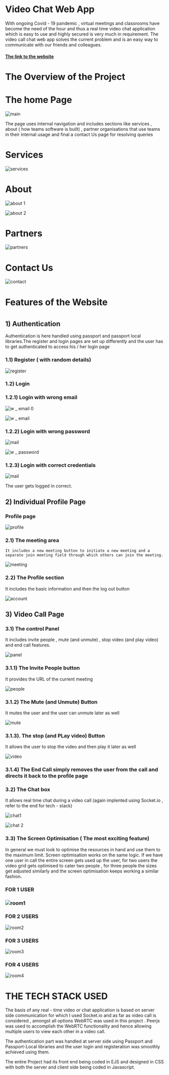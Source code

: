 <h1 style = "size : 55px"> Video Chat Web App </h1>

With ongoing Covid - 19 pandemic , virtual meetings and classrooms have become the need of the hour and thus a real time video chat application which is easy to use and highly secured is very much in requirement.
The video call chat web app solves the current problem and is an easy way to communicate with our friends and colleagues.

 #### [The link to the website](https://safe-brook-85135.herokuapp.com/)

<h1 style ="size: 38px">The Overview of the Project </h1>

<h1 style ="size: 25px">The home Page</h1>

![main](https://user-images.githubusercontent.com/78142846/125280701-fe584600-e332-11eb-875f-5b092f245a9b.png)

The page uses internal navigation and includes sections like services , about ( how teams software is built) , partner organisations that use teams in their internal usage and final a contact Us page for resolving queries

<h1 style = "size: 20px">Services </h1>

![services](https://user-images.githubusercontent.com/78142846/125280934-424b4b00-e333-11eb-84be-a55ebf371499.png)

<h1 style = "size: 20px">About </h1>

![about 1](https://user-images.githubusercontent.com/78142846/125292930-8f81e980-e340-11eb-8c9a-113d838da326.png)

![about 2](https://user-images.githubusercontent.com/78142846/125292975-9b6dab80-e340-11eb-8cf8-18dccccc2140.png)

<h1 style = "size: 20px">Partners </h1>

![partners](https://user-images.githubusercontent.com/78142846/125282960-90614e00-e335-11eb-81e9-9180b2fd1e2c.png)

<h1 style = "size: 20px">Contact Us </h1>

 ![contact](https://user-images.githubusercontent.com/78142846/125283017-9fe09700-e335-11eb-8eb2-fe2882e74a0d.png)

<h1 style = "size:35px">Features of the Website<h1>

 <h2 style ="size:30px">1) Authentication</h2>
Authentication is here handled using passport and passport local libraries.The register and login pages are set up differently and the user has to get authenticated to access his / her login page

 <h3 style = "size: 25px">1.1) Register ( with random details)</h3>
     
  ![register](https://user-images.githubusercontent.com/78142846/125283471-154c6780-e336-11eb-918c-56ecdf694766.png)
       
 <h3 style = "size: 25px">1.2) Login </h3>
      
 <h3 style = "size: 20px">1.2.1) Login with wrong email </h3>
      
   ![w _ email 0](https://user-images.githubusercontent.com/78142846/125283724-4f1d6e00-e336-11eb-9638-0aae817f7d7c.png)
             
   ![w _ email](https://user-images.githubusercontent.com/78142846/125283839-69efe280-e336-11eb-86d9-762be492c384.png)

             
 <h3 style = "size: 20px">1.2.2) Login with wrong password</h3>
             
   ![mail](https://user-images.githubusercontent.com/78142846/125284212-cfdc6a00-e336-11eb-974d-ed99c17676f8.png)
             
   ![w _ password](https://user-images.githubusercontent.com/78142846/125284234-d66ae180-e336-11eb-82c8-8775a6a96901.png)
             
 <h3 style = "size: 20px">1.2.3) Login with correct credentials</h3>
      
   ![mail](https://user-images.githubusercontent.com/78142846/125284301-eaaede80-e336-11eb-95d3-76b1dfbae4f8.png)
             
   The user gets logged in correct.
             

<h2 style ="size:30px">2) Individual Profile Page </h2>

   <h3 style = "size: 25px">Profile page</h3>
   
   ![profile](https://user-images.githubusercontent.com/78142846/125284547-32356a80-e337-11eb-919d-5ce0a5a04012.png)
   
 <h3 style = "size:25px">2.1) The meeting area </h3>
 
    It includes a new meeting button to initiate a new meeting and a separate join meeting field through which others can join the meeting.
      
   ![meeting](https://user-images.githubusercontent.com/78142846/125284779-86d8e580-e337-11eb-880e-70bcc26b339e.png)
      
 <h3 style = "size:25px">2.2) The Profile section </h3>
 
   It includes the basic information and then the log out button
       
   ![account](https://user-images.githubusercontent.com/78142846/125284984-bdaefb80-e337-11eb-8a64-848605260663.png)
       
<h2 style ="size:30px"> 3) Video Call Page </h2>
 
   <h3 style ="size:25px">3.1) The control Panel</h3>
 
   It includes invite people , mute (and unmute) , stop video (and play video) and end call features.
      
   ![panel](https://user-images.githubusercontent.com/78142846/125285164-fea71000-e337-11eb-9c5d-958da48ad216.png)
         
   <h3 style ="size:20px">3.1.1)  The Invite People button</h3>
 
   It provides the URL of the current meeting
                 
   ![people](https://user-images.githubusercontent.com/78142846/125285513-5ba2c600-e338-11eb-8f7c-d997c2a1d1ac.png)

                 
   <h3 style ="size:20px">3.1.2)  The Mute (and Unmute) Button</h3>
 
   It mutes the user and the user can unmute later as well
                 
   ![mute](https://user-images.githubusercontent.com/78142846/125285613-7412e080-e338-11eb-87b8-1cdac94b3e76.png)
                 
  <h3 style ="size:20px">3.1.3). The stop (and PLay video) Button</h3>
 
   It allows the user to stop the video and then play it later as well
                 
   ![video](https://user-images.githubusercontent.com/78142846/125287145-331bcb80-e33a-11eb-91a1-48c666cd1cdc.png)
                 
   <h3 style="size:20px">3.1.4) The End Call simply removes the user from the call and directs it back to the profile page</h3>

  <h3 style ="size:25px">3.2) The Chat box</h3>
 
   It allows real time chat during a video call (again implented using Socket.io , refer to the end for tech - stack)
         
   ![chat1](https://user-images.githubusercontent.com/78142846/125287421-842bbf80-e33a-11eb-9d14-1449a811e6e8.png)
         
   ![chat 2](https://user-images.githubusercontent.com/78142846/125287440-8a21a080-e33a-11eb-9a84-0370ac23be79.png)
         
  <h3 style ="size:26px">3.3) The Screen Optimisation ( The most exciting feature)</h3>
        In general we must look to optimise the resources in hand and use them to the maximum limit. Screen optimisation works on the same logic. If we have one
        user in call the entire screen gets used up the user, for two users the video grid gets optimised to cater two people , for three people the sizes get 
        adjusted similarly and the screen optimisation keeps working a similar fashion.
         
   <h3 style ="size:20px">FOR 1 USER<h3>
         
   ![room1](https://user-images.githubusercontent.com/78142846/125287931-2b105b80-e33b-11eb-81ff-a8d5f8a80f03.png)
         
 <h3 style ="size:20px">FOR 2 USERS</h3>
         
   ![room2](https://user-images.githubusercontent.com/78142846/125287947-32376980-e33b-11eb-9fe8-965df1019d31.png)
         
 <h3 style ="size:20px">FOR 3 USERS</h3>
         
   ![room3](https://user-images.githubusercontent.com/78142846/125287975-3b283b00-e33b-11eb-88e7-9983e86aa956.png)
         
 <h3 style ="size:20px">FOR 4 USERS</h3>
         
   ![room4](https://user-images.githubusercontent.com/78142846/125288001-43807600-e33b-11eb-99b8-f80013215609.png)
         
         
 
   <h1 style="size:40px">THE TECH STACK USED</h1>
      
   The basis of any real - time video or chat application is based on server side communication for which I used Socket.io and as far as video call is 
   considered , amongst all options WebRTC was used in this project .
   Peerjs was used to accomplish the WebRTC functionality and hence allowing multiple users to view each other in a video call.
      
   The authentication part was handled at server side using Passport and Passport-Local libraries and the user login and registeration was smoothly achieved 
   using them.
      
   The entire Project had its front end being coded in EJS and designed in CSS with both the server and client side being coded in Javascript.
   
 
 






         


        

       



     
     
